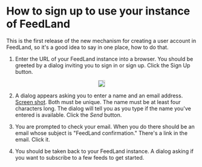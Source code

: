 # How to sign up to use your instance of FeedLand

This is the first release of the new mechanism for creating a user account in FeedLand, so it's a good idea to say in one place, how to do that.

1. Enter the URL of your FeedLand instance into a browser. You should be greeted by a dialog inviting you to sign in or sign up. Click the Sign Up button.

<center><img src="http://scripting.com/images/2023/01/25/introductoryDialog.png" style="border: 1px solid silver"></center>

2. A dialog appears asking you to enter a name and an email address. <a href="http://scripting.com/images/2023/01/25/signupDialog.png">Screen shot</a>. Both must be unique. The name must be at least four characters long. The dialog will tell you as you type if the name you've entered is available. Click the <i>Send</i> button. 

3. You are prompted to check your email. When you do there should be an email whose subject is "FeedLand confirmation." There's a link in the email. Click it. 

4. You should be taken back to your FeedLand instance. A dialog asking if you want to subscribe to a few feeds to get started.

